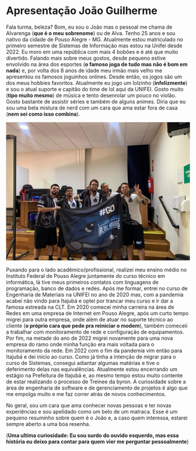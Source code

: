 # Apresentação João Guilherme

Fala turma, beleza? Bom, eu sou o João mas o pessoal me chama de Alvarenga (**que é o meu sobrenome**) ou de Alva. Tenho 25 anos e sou nativo da cidade de Pouso Alegre - MG. Atualmente estou matriculado no primeiro semestre de Sistemas de Informação mas estou na Unifei desde 2022. Eu moro em uma república com mais 4 bobões e é até que muito divertido. Falando mais sobre meus gostos, desde pequeno estive envolvido na área dos esportes (**o famoso joga de tudo mas não é bom em nada**) e, por volta dos 8 anos de idade meu irmão mais velho me apresentou os famosos joguinhos onlines. Desde então, os jogos são um dos meus hobbies favoritos. Atualmente eu jogo um lolzinho (**infelizmente**) e sou o atual suporte e capitão do time de lol aqui da UNIFEI. Gosto muito (**tipo muito mesmo**) de música e tento desenrolar um pouco no violão. Gosto bastante de assistir séries e também de alguns animes. Diria que eu sou uma bela mistura de nerd com um cara que ama estar fora de casa (**nem sei como isso combina**).
 
 ![Esse é o nosso time de lolzinho](./img/time.jpg)

Puxando para o lado acadêmico/profissional, realizei meu ensino médio no Instituto Federal de Pouso Alegre juntamente do curso técnico em informática, lá tive meus primeiros contatos com linguagens de programação, banco de dados e redes. Após me formar, entrei no curso de Engenharia de Materiais na UNIFEI no ano de 2020 mas, com a pandemia acabei não vindo para Itajubá e optei por trancar meu curso e ir dar a famosa estreada na CLT. Em 2020 comecei minha carreira na área de Redes em uma empresa de Internet em Pouso Alegre, após um curto tempo migrei para outra empresa, onde além de atuar no suporte técnico ao cliente (**o próprio cara que pede pra reiniciar o modem**), também comeceii a trabalhar com monitoramento de rede e configuração de equipamentos. Por fim, na metade do ano de 2022 migrei novamente para uma nova empresa do ramo onde minha função era mais voltada para o monitoramento da rede. Em 2022 com o fim da pandemia vim então para Itajubá e dei inicio ao curso. Como já tinha a intenção de migrar para o curso de Sistemas, consegui adiantar algumas matérias e tive o deferimento delas nas equivalências. Atualmente estou encerrando um estágio na Prefeitura de Itajubá e, ao mesmo tempo estou muito contente de estar realizando o processo de Treinee da byron. A curiosidade sobre a área de engenharia de software e de gerenciamento de projetos é algo que me empolga muito e me faz correr atrás de novos conhecimentos.

No geral, sou um cara que ama conhecer novas pessoas e ter novas experiências e sou apelidado como um belo de um matraca. Esse é um pequeno resuminho sobre quem é o João e, a caso quem interessa, estarei sempre aberto a uma boa resenha. 

(**Uma ultima curiosidade: Eu sou surdo do ouvido esquerdo, mas essa história eu deixo para contar para quem vier me perguntar pessoalmente**)






